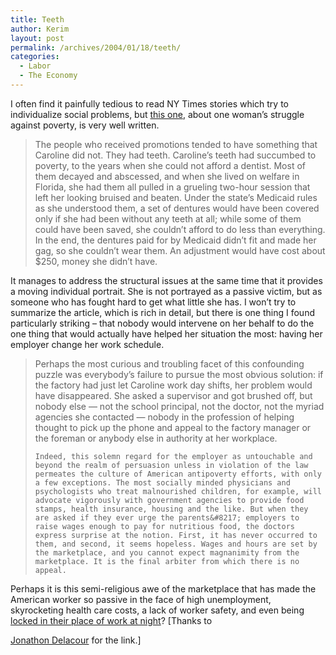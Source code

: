 ```yaml
---
title: Teeth
author: Kerim
layout: post
permalink: /archives/2004/01/18/teeth/
categories:
  - Labor
  - The Economy
---
```

I often find it painfully tedious to read NY Times stories which try to individualize social problems, but <a href="http://www.nytimes.com/2004/01/18/magazine/18POOR.html?pagewanted=print&#38;position=" onclick="_gaq.push(['_trackEvent', 'outbound-article', 'http://www.nytimes.com/2004/01/18/magazine/18POOR.html?pagewanted=print&position=', 'this one']);" >this one</a>, about one woman&#8217;s struggle against poverty, is very well written.


>   The people who received promotions tended to have something that Caroline did not. They had teeth. Caroline&#8217;s teeth had succumbed to poverty, to the years when she could not afford a dentist. Most of them decayed and abscessed, and when she lived on welfare in Florida, she had them all pulled in a grueling two-hour session that left her looking bruised and beaten. Under the state&#8217;s Medicaid rules as she understood them, a set of dentures would have been covered only if she had been without any teeth at all; while some of them could have been saved, she couldn&#8217;t afford to do less than everything. In the end, the dentures paid for by Medicaid didn&#8217;t fit and made her gag, so she couldn&#8217;t wear them. An adjustment would have cost about $250, money she didn&#8217;t have.


It manages to address the structural issues at the same time that it provides a moving individual portrait. She is not portrayed as a passive victim, but as someone who has fought hard to get what little she has. I won&#8217;t try to summarize the article, which is rich in detail, but there is one thing I found particularly striking &#8211; that nobody would intervene on her behalf to do the one thing that would actually have helped her situation the most: having her employer change her work schedule.


>   Perhaps the most curious and troubling facet of this confounding puzzle was everybody&#8217;s failure to pursue the most obvious solution: if the factory had just let Caroline work day shifts, her problem would have disappeared. She asked a supervisor and got brushed off, but nobody else &#8212; not the school principal, not the doctor, not the myriad agencies she contacted &#8212; nobody in the profession of helping thought to pick up the phone and appeal to the factory manager or the foreman or anybody else in authority at her workplace. 
>   
>   
>     Indeed, this solemn regard for the employer as untouchable and beyond the realm of persuasion unless in violation of the law permeates the culture of American antipoverty efforts, with only a few exceptions. The most socially minded physicians and psychologists who treat malnourished children, for example, will advocate vigorously with government agencies to provide food stamps, health insurance, housing and the like. But when they are asked if they ever urge the parents&#8217; employers to raise wages enough to pay for nutritious food, the doctors express surprise at the notion. First, it has never occurred to them, and second, it seems hopeless. Wages and hours are set by the marketplace, and you cannot expect magnanimity from the marketplace. It is the final arbiter from which there is no appeal.
>   


Perhaps it is this semi-religious awe of the marketplace that has made the American worker so passive in the face of high unemployment, skyrocketing health care costs, a lack of worker safety, and even being <a href="http://www.nytimes.com/2004/01/18/national/18WALM.html?pagewanted=print&#38;position=" onclick="_gaq.push(['_trackEvent', 'outbound-article', 'http://www.nytimes.com/2004/01/18/national/18WALM.html?pagewanted=print&position=', 'locked in their place of work at night']);" >locked in their place of work at night</a>? [Thanks to 

<a href="http://weblog.delacour.net/" onclick="_gaq.push(['_trackEvent', 'outbound-article', 'http://weblog.delacour.net/', 'Jonathon Delacour']);" >Jonathon Delacour</a> for the link.] 

